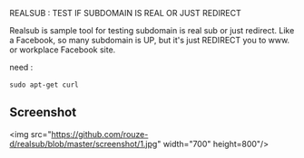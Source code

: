 REALSUB : TEST IF SUBDOMAIN IS REAL OR JUST REDIRECT

Realsub is sample tool for testing subdomain is real sub or just redirect.
Like a Facebook, so many subdomain is UP, but it's just REDIRECT you to www. or workplace Facebook site.

need :<br>
```
sudo apt-get curl
```
## Screenshot
<img src="https://github.com/rouze-d/realsub/blob/master/screenshot/1.jpg" width="700" height=800"/>
